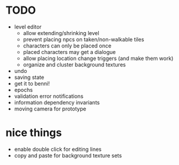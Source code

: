 # TODO
- level editor
  - allow extending/shrinking level
  - prevent placing npcs on taken/non-walkable tiles
  - characters can only be placed once
  - placed characters may get a dialogue
  - allow placing location change triggers (and make them work)
  - organize and cluster background textures
- undo
- saving state
- get it to benni!
- epochs
- validation error notifications
- information dependency invariants
- moving camera for prototype

# nice things
- enable double click for editing lines
- copy and paste for background texture sets
